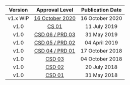 | **Version** |              **Approval Level**             | **Publication Date** |
|:-----------:|:-------------------------------------------:|:--------------------:|
|   v1.x WIP  | <a rel="noopener noreferrer" target="_blank" href="https://github.com/oasis-tcs/openc2-apsc-stateless-packet-filter/tree/working/">16 October 2020</a> |    16 October 2020   |
|     v1.0    | <a rel="noopener noreferrer" target="_blank" href="https://docs.oasis-open.org/openc2/oc2slpf/v1.0/oc2slpf-v1.0.html">CS 01</a> |     11 July 2019     |
|     v1.0    | <a rel="noopener noreferrer" target="_blank" href="https://docs.oasis-open.org/openc2/oc2slpf/v1.0/csprd03/oc2slpf-v1.0-csprd03.html">CSD 06 / PRD 03</a> |      31 May 2019     |
|     v1.0    | <a rel="noopener noreferrer" target="_blank" href="https://docs.oasis-open.org/openc2/oc2slpf/v1.0/csprd02/oc2slpf-v1.0-csprd02.html">CSD 05 / PRD 02</a> |     04 April 2019    |
|     v1.0    | <a rel="noopener noreferrer" target="_blank" href="https://docs.oasis-open.org/openc2/oc2slpf/v1.0/csprd01/oc2slpf-v1.0-csprd01.html">CSD 04 / PRD 01</a> |    17 October 2018   |
|     v1.0    | <a rel="noopener noreferrer" target="_blank" href="https://docs.oasis-open.org/openc2/oc2slpf/v1.0/csd03/oc2slpf-v1.0-csd03.html">CSD 03</a> |    04 October 2018   |
|     v1.0    | <a rel="noopener noreferrer" target="_blank" href="https://docs.oasis-open.org/openc2/oc2slpf/v1.0/csd02/oc2slpf-v1.0-csd02.html">CSD 02</a> |     20 July 2018     |
|     v1.0    | <a rel="noopener noreferrer" target="_blank" href="https://docs.oasis-open.org/openc2/oc2slpf/v1.0/csd01/oc2slpf-v1.0-csd01.html">CSD 01</a> |      31 May 2018     |